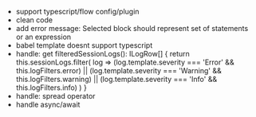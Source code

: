 - support typescript/flow config/plugin
- clean code
- add error message: Selected block should represent set of statements or an expression
- babel template doesnt support typescript
- handle:
  get filteredSessionLogs(): ILogRow[] {
    return this.sessionLogs.filter(
      log =>
        (log.template.severity === 'Error' && this.logFilters.error) ||
        (log.template.severity === 'Warning' && this.logFilters.warning) ||
        (log.template.severity === 'Info' && this.logFilters.info)
    )
  }
- handle: spread operator
- handle async/await